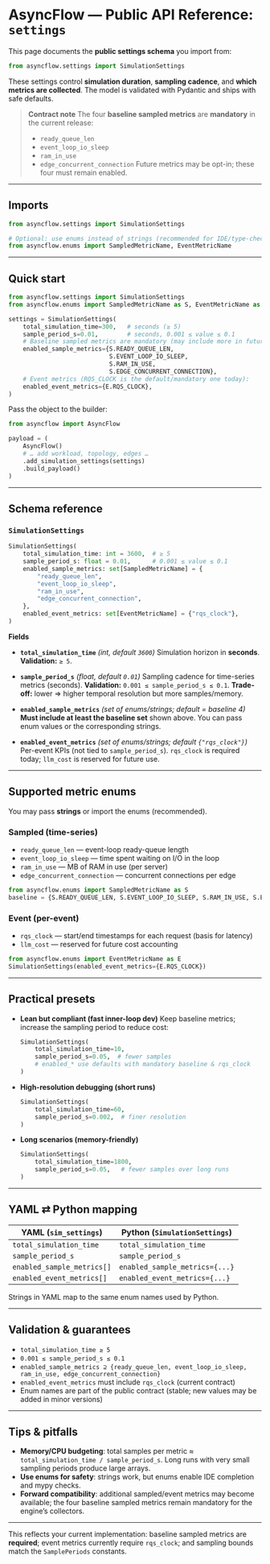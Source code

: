 
# AsyncFlow — Public API Reference: `settings`

This page documents the **public settings schema** you import from:

```python
from asyncflow.settings import SimulationSettings
```

These settings control **simulation duration**, **sampling cadence**, and **which metrics are collected**. The model is validated with Pydantic and ships with safe defaults.

> **Contract note**
> The four **baseline sampled metrics** are **mandatory** in the current release:
>
> * `ready_queue_len`
> * `event_loop_io_sleep`
> * `ram_in_use`
> * `edge_concurrent_connection`
>   Future metrics may be opt-in; these four must remain enabled.

---

## Imports

```python
from asyncflow.settings import SimulationSettings

# Optional: use enums instead of strings (recommended for IDE/type-checking)
from asyncflow.enums import SampledMetricName, EventMetricName
```

---

## Quick start

```python
from asyncflow.settings import SimulationSettings
from asyncflow.enums import SampledMetricName as S, EventMetricName as E

settings = SimulationSettings(
    total_simulation_time=300,   # seconds (≥ 5)
    sample_period_s=0.01,        # seconds, 0.001 ≤ value ≤ 0.1
    # Baseline sampled metrics are mandatory (may include more in future):
    enabled_sample_metrics={S.READY_QUEUE_LEN,
                            S.EVENT_LOOP_IO_SLEEP,
                            S.RAM_IN_USE,
                            S.EDGE_CONCURRENT_CONNECTION},
    # Event metrics (RQS_CLOCK is the default/mandatory one today):
    enabled_event_metrics={E.RQS_CLOCK},
)
```

Pass the object to the builder:

```python
from asyncflow import AsyncFlow

payload = (
    AsyncFlow()
    # … add workload, topology, edges …
    .add_simulation_settings(settings)
    .build_payload()
)
```

---

## Schema reference

### `SimulationSettings`

```python
SimulationSettings(
    total_simulation_time: int = 3600,  # ≥ 5
    sample_period_s: float = 0.01,      # 0.001 ≤ value ≤ 0.1
    enabled_sample_metrics: set[SampledMetricName] = {
        "ready_queue_len",
        "event_loop_io_sleep",
        "ram_in_use",
        "edge_concurrent_connection",
    },
    enabled_event_metrics: set[EventMetricName] = {"rqs_clock"},
)
```

**Fields**

* **`total_simulation_time`** *(int, default `3600`)*
  Simulation horizon in **seconds**. **Validation:** `≥ 5`.

* **`sample_period_s`** *(float, default `0.01`)*
  Sampling cadence for time-series metrics (seconds).
  **Validation:** `0.001 ≤ sample_period_s ≤ 0.1`.
  **Trade-off:** lower ⇒ higher temporal resolution but more samples/memory.

* **`enabled_sample_metrics`** *(set of enums/strings; default = baseline 4)*
  **Must include at least the baseline set** shown above. You can pass enum
  values or the corresponding strings.

* **`enabled_event_metrics`** *(set of enums/strings; default `{"rqs_clock"}`)*
  Per-event KPIs (not tied to `sample_period_s`). `rqs_clock` is required today;
  `llm_cost` is reserved for future use.

---

## Supported metric enums

You may pass **strings** or import the enums (recommended).

### Sampled (time-series)

* `ready_queue_len` — event-loop ready-queue length
* `event_loop_io_sleep` — time spent waiting on I/O in the loop
* `ram_in_use` — MB of RAM in use (per server)
* `edge_concurrent_connection` — concurrent connections per edge

```python
from asyncflow.enums import SampledMetricName as S
baseline = {S.READY_QUEUE_LEN, S.EVENT_LOOP_IO_SLEEP, S.RAM_IN_USE, S.EDGE_CONCURRENT_CONNECTION}
```

### Event (per-event)

* `rqs_clock` — start/end timestamps for each request (basis for latency)
* `llm_cost` — reserved for future cost accounting

```python
from asyncflow.enums import EventMetricName as E
SimulationSettings(enabled_event_metrics={E.RQS_CLOCK})
```

---

## Practical presets

* **Lean but compliant (fast inner-loop dev)**
  Keep baseline metrics; increase the sampling period to reduce cost:

  ```python
  SimulationSettings(
      total_simulation_time=10,
      sample_period_s=0.05,  # fewer samples
      # enabled_* use defaults with mandatory baseline & rqs_clock
  )
  ```

* **High-resolution debugging (short runs)**

  ```python
  SimulationSettings(
      total_simulation_time=60,
      sample_period_s=0.002,  # finer resolution
  )
  ```

* **Long scenarios (memory-friendly)**

  ```python
  SimulationSettings(
      total_simulation_time=1800,
      sample_period_s=0.05,   # fewer samples over long runs
  )
  ```

---

## YAML ⇄ Python mapping

| YAML (`sim_settings`)      | Python (`SimulationSettings`)  |
| -------------------------- | ------------------------------ |
| `total_simulation_time`    | `total_simulation_time`        |
| `sample_period_s`          | `sample_period_s`              |
| `enabled_sample_metrics[]` | `enabled_sample_metrics={...}` |
| `enabled_event_metrics[]`  | `enabled_event_metrics={...}`  |

Strings in YAML map to the same enum names used by Python.

---

## Validation & guarantees

* `total_simulation_time ≥ 5`
* `0.001 ≤ sample_period_s ≤ 0.1`
* `enabled_sample_metrics ⊇ {ready_queue_len, event_loop_io_sleep, ram_in_use, edge_concurrent_connection}`
* `enabled_event_metrics` must include `rqs_clock` (current contract)
* Enum names are part of the public contract (stable; new values may be added in minor versions)

---

## Tips & pitfalls

* **Memory/CPU budgeting**: total samples per metric ≈
  `total_simulation_time / sample_period_s`. Long runs with very small
  sampling periods produce large arrays.
* **Use enums for safety**: strings work, but enums enable IDE completion and mypy checks.
* **Forward compatibility**: additional sampled/event metrics may become available; the four baseline sampled metrics remain mandatory for the engine’s collectors.

---

This reflects your current implementation: baseline sampled metrics are **required**; event metrics currently require `rqs_clock`; and sampling bounds match the `SamplePeriods` constants.
